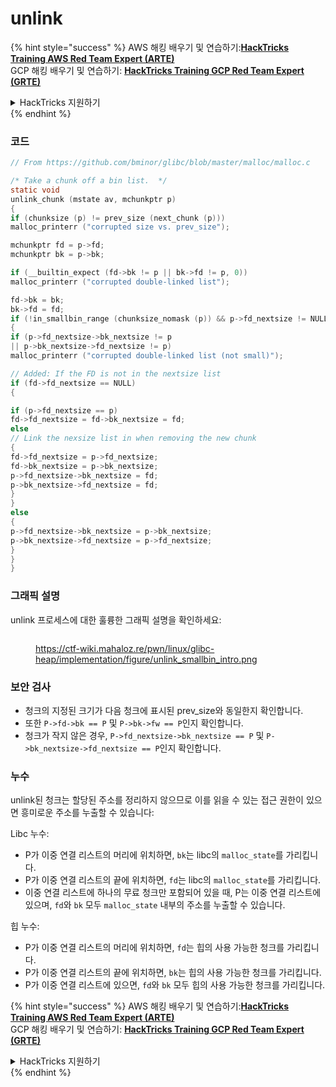 # unlink

{% hint style="success" %}
AWS 해킹 배우기 및 연습하기:<img src="../../../.gitbook/assets/arte.png" alt="" data-size="line">[**HackTricks Training AWS Red Team Expert (ARTE)**](https://training.hacktricks.xyz/courses/arte)<img src="../../../.gitbook/assets/arte.png" alt="" data-size="line">\
GCP 해킹 배우기 및 연습하기: <img src="../../../.gitbook/assets/grte.png" alt="" data-size="line">[**HackTricks Training GCP Red Team Expert (GRTE)**<img src="../../../.gitbook/assets/grte.png" alt="" data-size="line">](https://training.hacktricks.xyz/courses/grte)

<details>

<summary>HackTricks 지원하기</summary>

* [**구독 계획**](https://github.com/sponsors/carlospolop) 확인하기!
* **💬 [**Discord 그룹**](https://discord.gg/hRep4RUj7f) 또는 [**텔레그램 그룹**](https://t.me/peass)에 참여하거나 **Twitter** 🐦 [**@hacktricks\_live**](https://twitter.com/hacktricks\_live)**를 팔로우하세요.**
* **[**HackTricks**](https://github.com/carlospolop/hacktricks) 및 [**HackTricks Cloud**](https://github.com/carlospolop/hacktricks-cloud) 깃허브 리포지토리에 PR을 제출하여 해킹 팁을 공유하세요.**

</details>
{% endhint %}

### 코드
```c
// From https://github.com/bminor/glibc/blob/master/malloc/malloc.c

/* Take a chunk off a bin list.  */
static void
unlink_chunk (mstate av, mchunkptr p)
{
if (chunksize (p) != prev_size (next_chunk (p)))
malloc_printerr ("corrupted size vs. prev_size");

mchunkptr fd = p->fd;
mchunkptr bk = p->bk;

if (__builtin_expect (fd->bk != p || bk->fd != p, 0))
malloc_printerr ("corrupted double-linked list");

fd->bk = bk;
bk->fd = fd;
if (!in_smallbin_range (chunksize_nomask (p)) && p->fd_nextsize != NULL)
{
if (p->fd_nextsize->bk_nextsize != p
|| p->bk_nextsize->fd_nextsize != p)
malloc_printerr ("corrupted double-linked list (not small)");

// Added: If the FD is not in the nextsize list
if (fd->fd_nextsize == NULL)
{

if (p->fd_nextsize == p)
fd->fd_nextsize = fd->bk_nextsize = fd;
else
// Link the nexsize list in when removing the new chunk
{
fd->fd_nextsize = p->fd_nextsize;
fd->bk_nextsize = p->bk_nextsize;
p->fd_nextsize->bk_nextsize = fd;
p->bk_nextsize->fd_nextsize = fd;
}
}
else
{
p->fd_nextsize->bk_nextsize = p->bk_nextsize;
p->bk_nextsize->fd_nextsize = p->fd_nextsize;
}
}
}
```
### 그래픽 설명

unlink 프로세스에 대한 훌륭한 그래픽 설명을 확인하세요:

<figure><img src="../../../.gitbook/assets/image (3) (1) (1) (1) (1).png" alt=""><figcaption><p><a href="https://ctf-wiki.mahaloz.re/pwn/linux/glibc-heap/implementation/figure/unlink_smallbin_intro.png">https://ctf-wiki.mahaloz.re/pwn/linux/glibc-heap/implementation/figure/unlink_smallbin_intro.png</a></p></figcaption></figure>

### 보안 검사

* 청크의 지정된 크기가 다음 청크에 표시된 prev\_size와 동일한지 확인합니다.
* 또한 `P->fd->bk == P` 및 `P->bk->fw == P`인지 확인합니다.
* 청크가 작지 않은 경우, `P->fd_nextsize->bk_nextsize == P` 및 `P->bk_nextsize->fd_nextsize == P`인지 확인합니다.

### 누수

unlink된 청크는 할당된 주소를 정리하지 않으므로 이를 읽을 수 있는 접근 권한이 있으면 흥미로운 주소를 누출할 수 있습니다:

Libc 누수:

* P가 이중 연결 리스트의 머리에 위치하면, `bk`는 libc의 `malloc_state`를 가리킵니다.
* P가 이중 연결 리스트의 끝에 위치하면, `fd`는 libc의 `malloc_state`를 가리킵니다.
* 이중 연결 리스트에 하나의 무료 청크만 포함되어 있을 때, P는 이중 연결 리스트에 있으며, `fd`와 `bk` 모두 `malloc_state` 내부의 주소를 누출할 수 있습니다.

힙 누수:

* P가 이중 연결 리스트의 머리에 위치하면, `fd`는 힙의 사용 가능한 청크를 가리킵니다.
* P가 이중 연결 리스트의 끝에 위치하면, `bk`는 힙의 사용 가능한 청크를 가리킵니다.
* P가 이중 연결 리스트에 있으면, `fd`와 `bk` 모두 힙의 사용 가능한 청크를 가리킵니다.

{% hint style="success" %}
AWS 해킹 배우기 및 연습하기:<img src="../../../.gitbook/assets/arte.png" alt="" data-size="line">[**HackTricks Training AWS Red Team Expert (ARTE)**](https://training.hacktricks.xyz/courses/arte)<img src="../../../.gitbook/assets/arte.png" alt="" data-size="line">\
GCP 해킹 배우기 및 연습하기: <img src="../../../.gitbook/assets/grte.png" alt="" data-size="line">[**HackTricks Training GCP Red Team Expert (GRTE)**<img src="../../../.gitbook/assets/grte.png" alt="" data-size="line">](https://training.hacktricks.xyz/courses/grte)

<details>

<summary>HackTricks 지원하기</summary>

* [**구독 계획**](https://github.com/sponsors/carlospolop) 확인하기!
* **💬 [**Discord 그룹**](https://discord.gg/hRep4RUj7f) 또는 [**텔레그램 그룹**](https://t.me/peass)에 참여하거나 **Twitter**에서 **팔로우**하세요** 🐦 [**@hacktricks\_live**](https://twitter.com/hacktricks\_live)**.**
* **[**HackTricks**](https://github.com/carlospolop/hacktricks) 및 [**HackTricks Cloud**](https://github.com/carlospolop/hacktricks-cloud) 깃허브 리포지토리에 PR을 제출하여 해킹 팁을 공유하세요.**

</details>
{% endhint %}
